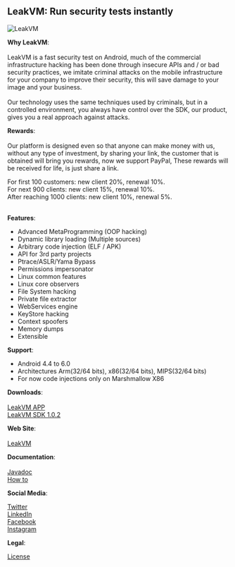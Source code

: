 <h2>LeakVM: Run security tests instantly</h2>

![LeakVM](LeakVM.jpg)

<b>Why LeakVM</b>:<br><br>
LeakVM is a fast security test on Android, much of the commercial infrastructure hacking has been done through insecure APIs and / or bad security practices, we imitate criminal attacks on the mobile infrastructure for your company to improve their security, this will save damage to your image and your business.<br><br>
Our technology uses the same techniques used by criminals, but in a controlled environment, you always have control over the SDK, our product, gives you a real approach against attacks.
                                
<b>Rewards</b>:<br><br>
Our platform is designed even so that anyone can make money with us, without any type of investment, by sharing your link, the customer that is obtained will bring you rewards, now we support PayPal, These rewards will be received for life, is just share a link.<br>

For first 100 customers: new client 20%, renewal 10%.<br>
For next 900 clients: new client 15%, renewal 10%.<br>
After reaching 1000 clients: new client 10%, renewal 5%.<br><br>

<b>Features</b>:<br>
* Advanced MetaProgramming (OOP hacking)<br>
* Dynamic library loading (Multiple sources)<br>
* Arbitrary code injection (ELF / APK)<br>
* API for 3rd party projects<br>
* Ptrace/ASLR/Yama Bypass<br>
* Permissions impersonator<br>
* Linux common features<br>
* Linux core observers<br>
* File System hacking<br>
* Private file extractor<br>
* WebServices engine<br>
* KeyStore hacking<br>
* Context spoofers<br>
* Memory dumps<br>
* Extensible<br>

<b>Support</b>:<br>
* Android 4.4 to 6.0<br>
* Architectures Arm(32/64 bits), x86(32/64 bits), MIPS(32/64 bits)<br>
* For now code injections only on Marshmallow X86<br>

<b>Downloads</b>:<br><br>
[LeakVM APP](https://raw.githubusercontent.com/XekriCorp/LeakVM/master/downloads/LeakVM_1_0_2.apk)<br>
[LeakVM SDK 1.0.2](https://raw.githubusercontent.com/XekriCorp/LeakVM/master/maven/com/xekri/leakvm/sdk/1.0.0/sdk-1.0.2.aar)<br>

<b>Web Site</b>:<br><br>
[LeakVM](https://xekricorp.com/leakvm/)<br>

<b>Documentation</b>:<br><br>
[Javadoc](https://xekricorp.github.io/LeakVM/javadoc/)<br>
[How to](https://xekricorp.com/leakvm/documentation/)<br>

<b>Social Media</b>:<br>

[Twitter](https://twitter.com/XekriCorp/)<br>
[LinkedIn](https://www.linkedin.com/company/xekricorp/)<br>
[Facebook](https://www.facebook.com/XekriCorp/)<br>
[Instagram](https://www.instagram.com/xekricorp/)<br>

<b>Legal</b>:<br>

[License](https://raw.githubusercontent.com/XekriCorp/LeakVM/master/LICENSE)<br><br>
